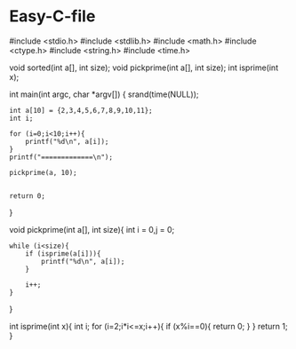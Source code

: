 # Easy-C-file

#include <stdio.h>
#include <stdlib.h>
#include <math.h>
#include <ctype.h>
#include <string.h>
#include <time.h>

void sorted(int a[], int size);
void pickprime(int a[], int size);
int isprime(int x);

int
main(int argc, char *argv[]) {
	srand(time(NULL));
	
	int a[10] = {2,3,4,5,6,7,8,9,10,11};
	int i;
	
	for (i=0;i<10;i++){
		printf("%d\n", a[i]);
	}
	printf("=============\n");
	
	pickprime(a, 10);
	
	
	return 0;
}

void pickprime(int a[], int size){
	int i = 0,j = 0;

	while (i<size){
		if (isprime(a[i])){
			printf("%d\n", a[i]);
		}
		
		i++;
	}
	
}

int isprime(int x){
	int i;
	for (i=2;i*i<=x;i++){
		if (x%i==0){
			return 0;
		}
	}
	return 1;
}
